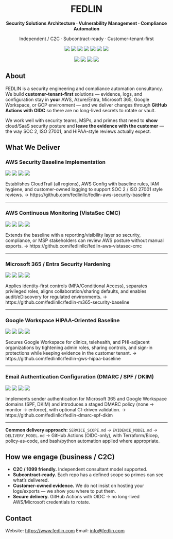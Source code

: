 <h1 align="center">FEDLIN</h1>
<p align="center"><b>Security Solutions Architecture · Vulnerability Management · Compliance Automation</b></p>
<p align="center">Independent / C2C · Subcontract-ready · Customer-tenant-first</p>

<p align="center">
  <img src="https://img.shields.io/badge/AWS-CloudTrail%20·%20Config%20·%20Security%20Hub-FF9900?logo=amazonaws&logoColor=white" />
  <img src="https://img.shields.io/badge/Azure-Entra%20ID%20·%20Defender%20·%20Policy-0078D4?logo=microsoftazure&logoColor=white" />
  <img src="https://img.shields.io/badge/GCP-Org%20Policies%20·%20SCC-4285F4?logo=googlecloud&logoColor=white" />
  <img src="https://img.shields.io/badge/M365-Entra%20Hardening-2358D5?logo=microsoft&logoColor=white" />
  <img src="https://img.shields.io/badge/GWS-HIPAA%20Baseline-0F9D58?logo=googleworkspace&logoColor=white" />
  <img src="https://img.shields.io/badge/GitHub%20Actions-OIDC%20CI%2FCD-000000?logo=githubactions&logoColor=white" />
  <img src="https://img.shields.io/badge/Compliance-SOC%202%20·%20ISO%2027001%20·%20HIPAA-6C757D" />
</p>

<p align="center">
  <img src="https://img.shields.io/badge/IaC-Terraform%20·%20Bicep-informational" />
  <img src="https://img.shields.io/badge/Policy-as-code-AWS%20%2F%20Azure%20controls-informational" />
  <img src="https://img.shields.io/badge/Automation-bash%20·%20python-informational" />
  <img src="https://img.shields.io/badge/Practice-DevSecOps-informational" />
</p>

## About

FEDLIN is a security engineering and compliance automation consultancy. We build **customer-tenant-first** solutions — evidence, logs, and configuration stay in **your** AWS, Azure/Entra, Microsoft 365, Google Workspace, or GCP environment — and we deliver changes through **GitHub Actions with OIDC** so there are no long-lived secrets to rotate or vault.

We work well with security teams, MSPs, and primes that need to **show** cloud/SaaS security posture and **leave the evidence with the customer** — the way SOC 2, ISO 27001, and HIPAA-style reviews actually expect.

## What We Deliver

### AWS Security Baseline Implementation
<p>
  <img src="https://img.shields.io/badge/AWS-CloudTrail%20·%20Config-FF9900?logo=amazonaws&logoColor=white" />
  <img src="https://img.shields.io/badge/Delivery-GitHub%20Actions%20(OIDC)-000000?logo=githubactions&logoColor=white" />
  <img src="https://img.shields.io/badge/IaC-Terraform%20(optional)-5C4EE5" />
  <img src="https://img.shields.io/badge/Compliance-SOC%202%20·%20ISO%2027001-6C757D" />
</p>
Establishes CloudTrail (all regions), AWS Config with baseline rules, IAM hygiene, and customer-owned logging to support SOC 2 / ISO 27001 style reviews.  
→ https://github.com/fedlinllc/fedlin-aws-security-baseline

---

### AWS Continuous Monitoring (VistaSec CMC)
<p>
  <img src="https://img.shields.io/badge/AWS-Security%20Hub%20·%20GuardDuty-FF9900?logo=amazonaws&logoColor=white" />
  <img src="https://img.shields.io/badge/Use--case-Continuous%20Monitoring-blue" />
  <img src="https://img.shields.io/badge/Automation-python%20·%20bash-000000" />
  <img src="https://img.shields.io/badge/For-Security%20·%20Compliance%20·%20MSP-6C757D" />
</p>
Extends the baseline with a reporting/visibility layer so security, compliance, or MSP stakeholders can review AWS posture without manual exports.  
→ https://github.com/fedlinllc/fedlin-aws-vistasec-cmc

---

### Microsoft 365 / Entra Security Hardening
<p>
  <img src="https://img.shields.io/badge/M365-MFA%20·%20CA-2358D5?logo=microsoft&logoColor=white" />
  <img src="https://img.shields.io/badge/Entra-Admin%20role%20separation-0078D4?logo=microsoftazure&logoColor=white" />
  <img src="https://img.shields.io/badge/Outcome-Audit%20%2F%20eDiscovery%20ready-6C757D" />
  <img src="https://img.shields.io/badge/Policy-as-code-CA%20%2F%20M365%20profiles-informational" />
</p>
Applies identity-first controls (MFA/Conditional Access), separates privileged roles, aligns collaboration/sharing defaults, and enables audit/eDiscovery for regulated environments.  
→ https://github.com/fedlinllc/fedlin-m365-security-baseline

---

### Google Workspace HIPAA-Oriented Baseline
<p>
  <img src="https://img.shields.io/badge/GWS-Sharing%20controls-0F9D58?logo=googleworkspace&logoColor=white" />
  <img src="https://img.shields.io/badge/Security-2SV%20·%20Admin%20hygiene-0F9D58?logo=google&logoColor=white" />
  <img src="https://img.shields.io/badge/Vertical-Telehealth%20%2F%20Therapy-orange" />
  <img src="https://img.shields.io/badge/Automation-admin%20scripts-lightgrey" />
</p>
Secures Google Workspace for clinics, telehealth, and PHI-adjacent organizations by tightening admin roles, sharing controls, and sign-in protections while keeping evidence in the customer tenant.  
→ https://github.com/fedlinllc/fedlin-gws-hipaa-baseline

---

### Email Authentication Configuration (DMARC / SPF / DKIM)
<p>
  <img src="https://img.shields.io/badge/Email-DMARC%20·%20SPF%20·%20DKIM-6C757D" />
  <img src="https://img.shields.io/badge/DNS-Customer--owned-blue" />
  <img src="https://img.shields.io/badge/Option-CI--based%20validation-000000?logo=githubactions&logoColor=white" />
  <img src="https://img.shields.io/badge/Scripting-bash%20·%20python-lightgrey" />
</p>
Implements sender authentication for Microsoft 365 and Google Workspace domains (SPF, DKIM) and introduces a staged DMARC policy (none → monitor → enforce), with optional CI-driven validation.  
→ https://github.com/fedlinllc/fedlin-dmarc-spf-dkim

---

**Common delivery approach:** `SERVICE_SCOPE.md` → `EVIDENCE_MODEL.md` → `DELIVERY_MODEL.md` → GitHub Actions (OIDC-only), with Terraform/Bicep, policy-as-code, and bash/python automation applied where appropriate.


## How we engage (business / C2C)

- **C2C / 1099 friendly.** Independent consultant model supported.
- **Subcontract-ready.** Each repo has a defined scope so primes can see what’s delivered.
- **Customer-owned evidence.** We do not insist on hosting your logs/exports — we show you where to put them.
- **Secure delivery.** GitHub Actions with OIDC → no long-lived AWS/Microsoft credentials to rotate.

## Contact

Website: https://www.fedlin.com
Email: info@fedlin.com
